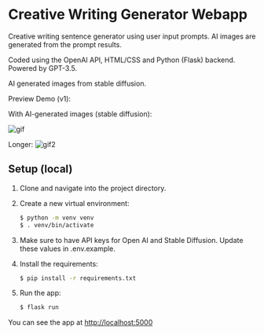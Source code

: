 # Creative Writing Generator Webapp
Creative writing sentence generator using user input prompts. AI images are generated from the prompt results.

Coded using the OpenAI API, HTML/CSS and Python (Flask) backend.
Powered by GPT-3.5. 

AI generated images from stable diffusion.

Preview Demo (v1):

With AI-generated images (stable diffusion): 

![gif](https://github.com/lulu-wang/Creative-Writing-AI-Webapp/assets/16969709/3e8b3127-fc80-470a-8f57-69e57d10f656)

Longer:
![gif2](https://github.com/lulu-wang/Creative-Writing-AI-Webapp/assets/16969709/56d20bef-d580-4916-87c1-f42eca069006)



## Setup (local)

1. Clone and navigate into the project directory.

2. Create a new virtual environment:

   ```bash
   $ python -m venv venv
   $ . venv/bin/activate
   ```
3. Make sure to have API keys for Open AI and Stable Diffusion. Update these values in .env.example.

4. Install the requirements:

   ```bash
   $ pip install -r requirements.txt
   ```
   

5. Run the app:

   ```bash
   $ flask run
   ```

You can see the app at [http://localhost:5000](http://localhost:5000)

